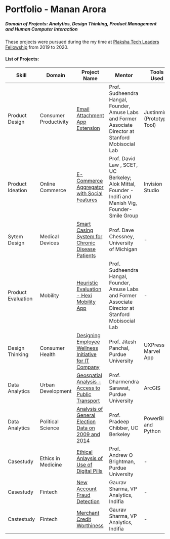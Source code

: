 # Portfolio  - Manan Arora

##### Domain of  Projects: Analytics, Design Thinking, Product Management and Human Computer Interaction

These projects were pursued during the my time at [Plaksha Tech Leaders Fellowship](https://plaksha.org/techleaders) from 2019 to 2020.


#### List of Projects:

| Skill              | Domain                 | Project Name                                       | Mentor                                                                                                  | Tools Used                  |
|--------------------|------------------------|----------------------------------------------------|---------------------------------------------------------------------------------------------------------|-----------------------------|
| Product Design     | Consumer Productivity  | [Email Attachment App Extension](https://github.com/aroramanan/Portfolio/tree/master/Product%20Design%20-%20Email%20Attachment%20App%20Extension)                     | Prof. Sudheendra Hangal, Founder, Amuse Labs and Former Associate Director at Stanford Mobisocial Lab   | Justinmind (Prototype Tool) |
| Product Ideation   | Online Commerce        | [E-Commerce Aggregator with Social Features](https://github.com/aroramanan/Portfolio/tree/master/Product%20Idea%20-%20Social%20Commerce%20-%20Fluence)         | Prof. David Law , SCET, UC Berkeley; Alok Mittal, Founder - Indifi and Manish Vig, Founder- Smile Group | Invision Studio             |
| Sytem Design       | Medical Devices        | [Smart Casing System for Chronic Disease Patients](https://github.com/aroramanan/Portfolio/tree/master/System%20Design%20-%20Smart%20Casing%20for%20Chronic%20Disease%20Patients)   | Prof. Dave Chessney, University of Michigan                                                             | -                           |
| Product Evaluation | Mobility               | [Heuristic Evaluation - Hexi Mobility App](https://github.com/aroramanan/Portfolio/tree/master/Heuristic%20Evaluation%20-%20Hexi%20Mobility%20App)         | Prof. Sudheendra Hangal, Founder, Amuse Labs and Former Associate Director at Stanford Mobisocial Lab   | -                           |
| Design Thinking    | Consumer Health        | [Designing Employee Wellness Initiative for IT Company](https://github.com/aroramanan/Portfolio/tree/master/Design%20Thinking%20-%20Employee%20Health%20App) | Prof. Jitesh Panchal, Purdue University                                                                 | UXPressia, Marvel App       |
| Data Analytics     | Urban Development      | [Geospatial Analysis - Access to Public Transport](https://github.com/aroramanan/Portfolio/tree/master/Data%20Analysis%20-%20Geospatial%20-%20Access%20to%20Public%20Transport) | Prof. Dharmendra Sarawat, Purdue University                                                             | ArcGIS                      |
| Data Analytics     | Political Science      | [Analysis of General Election Data on 2009 and 2014]() | Prof. Pradeep Chibber, UC Berkeley                                                                      | PowerBI and Python          |
| Casestudy          | Ethics in Medicine     | [Ethical Anlaysis of Use of Digital Pills](https://github.com/aroramanan/Portfolio/tree/master/Ethics%20Analysis%20-%20Use%20of%20Digital%20Pills)           | Prof. Andrew O Brightman, Purdue University                                                             | -                           |
| Casestudy          | Fintech                | [New Account Fraud Detection](https://github.com/aroramanan/Portfolio/tree/master/FinTech%20Casestudy%20-%20Tacking%20New%20Account%20Fraud)                       | Gaurav Sharma, VP Analytics, Indifia                                                                    | -                           |
| Castestudy         | Fintech                | [Merchant Credit Worthiness](https://github.com/aroramanan/Portfolio/tree/master/FinTech%20Casestudy%20-%20Merchant%20Credit%20Worthiness)                         | Gaurav Sharma, VP Analytics, Indifia                                                                    | -                           |
